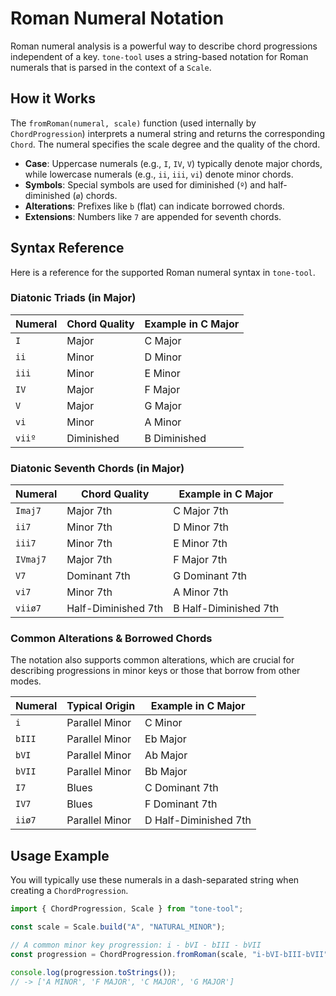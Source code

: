 # Roman Numeral Notation

Roman numeral analysis is a powerful way to describe chord progressions independent of a key. `tone-tool` uses a string-based notation for Roman numerals that is parsed in the context of a `Scale`.

## How it Works

The `fromRoman(numeral, scale)` function (used internally by `ChordProgression`) interprets a numeral string and returns the corresponding `Chord`. The numeral specifies the scale degree and the quality of the chord.

- **Case**: Uppercase numerals (e.g., `I`, `IV`, `V`) typically denote major chords, while lowercase numerals (e.g., `ii`, `iii`, `vi`) denote minor chords.
- **Symbols**: Special symbols are used for diminished (`º`) and half-diminished (`ø`) chords.
- **Alterations**: Prefixes like `b` (flat) can indicate borrowed chords.
- **Extensions**: Numbers like `7` are appended for seventh chords.

## Syntax Reference

Here is a reference for the supported Roman numeral syntax in `tone-tool`.

### Diatonic Triads (in Major)

| Numeral | Chord Quality | Example in C Major |
| ------- | ------------- | ------------------ |
| `I`     | Major         | C Major            |
| `ii`    | Minor         | D Minor            |
| `iii`   | Minor         | E Minor            |
| `IV`    | Major         | F Major            |
| `V`     | Major         | G Major            |
| `vi`    | Minor         | A Minor            |
| `viiº`  | Diminished    | B Diminished       |

### Diatonic Seventh Chords (in Major)

| Numeral  | Chord Quality       | Example in C Major    |
| -------- | ------------------- | --------------------- |
| `Imaj7`  | Major 7th           | C Major 7th           |
| `ii7`    | Minor 7th           | D Minor 7th           |
| `iii7`   | Minor 7th           | E Minor 7th           |
| `IVmaj7` | Major 7th           | F Major 7th           |
| `V7`     | Dominant 7th        | G Dominant 7th        |
| `vi7`    | Minor 7th           | A Minor 7th           |
| `viiø7`  | Half-Diminished 7th | B Half-Diminished 7th |

### Common Alterations & Borrowed Chords

The notation also supports common alterations, which are crucial for describing progressions in minor keys or those that borrow from other modes.

| Numeral | Typical Origin | Example in C Major    |
| ------- | -------------- | --------------------- |
| `i`     | Parallel Minor | C Minor               |
| `bIII`  | Parallel Minor | Eb Major              |
| `bVI`   | Parallel Minor | Ab Major              |
| `bVII`  | Parallel Minor | Bb Major              |
| `I7`    | Blues          | C Dominant 7th        |
| `IV7`   | Blues          | F Dominant 7th        |
| `iiø7`  | Parallel Minor | D Half-Diminished 7th |

## Usage Example

You will typically use these numerals in a dash-separated string when creating a `ChordProgression`.

```typescript
import { ChordProgression, Scale } from "tone-tool";

const scale = Scale.build("A", "NATURAL_MINOR");

// A common minor key progression: i - bVI - bIII - bVII
const progression = ChordProgression.fromRoman(scale, "i-bVI-bIII-bVII");

console.log(progression.toStrings());
// -> ['A MINOR', 'F MAJOR', 'C MAJOR', 'G MAJOR']
```
